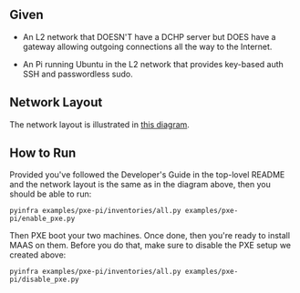 Given
-----

* An L2 network that DOESN'T have a DCHP server but DOES have a gateway
  allowing outgoing connections all the way to the Internet.

* An Pi running Ubuntu in the L2 network that provides key-based auth SSH
  and passwordless sudo.


Network Layout
--------------

The network layout is illustrated in [this diagram](https://docs.google.com/drawings/d/14duzINFaUkZgmGte8hM2fXJCiWsOp9cBMuUZ4SmNoKU/edit).


How to Run
----------

Provided you've followed the Developer's Guide in the top-lovel README and
the network layout is the same as in the diagram above, then you should be
able to run:

```
pyinfra examples/pxe-pi/inventories/all.py examples/pxe-pi/enable_pxe.py
```

Then PXE boot your two machines. Once done, then you're ready to install
MAAS on them. Before you do that, make sure to disable the PXE setup we
created above:

```
pyinfra examples/pxe-pi/inventories/all.py examples/pxe-pi/disable_pxe.py
```
